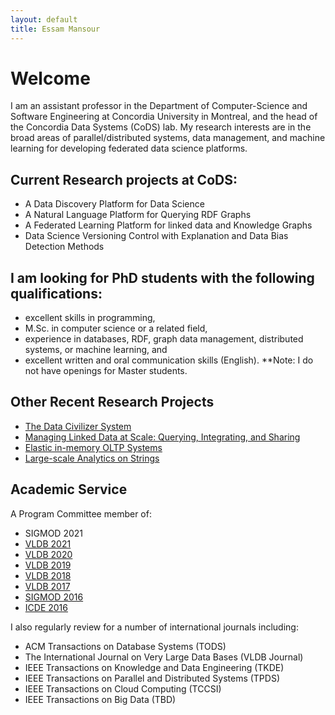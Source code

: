 ```yaml
---
layout: default
title: Essam Mansour
---
```

# Welcome

I am an assistant professor in the Department of Computer-Science and Software Engineering at Concordia University in Montreal, and the head of the Concordia Data Systems (CoDS) lab. My research interests are in the broad areas of parallel/distributed systems, data management, and machine learning for developing federated data science platforms. 

## Current Research projects at CoDS:

- A Data Discovery Platform for Data Science
- A Natural Language Platform for Querying RDF Graphs
- A Federated Learning Platform for linked data and Knowledge Graphs
- Data Science Versioning Control with Explanation and Data Bias Detection Methods

## I am looking for PhD students with the following qualifications: 
- excellent skills in programming, 
- M.Sc. in computer science or a related field,
- experience in databases, RDF, graph data management, distributed systems, or machine learning, and 
- excellent written and oral communication skills (English).
**Note: I do not have openings for Master students. 

## Other Recent Research Projects 

- [The Data Civilizer System](/research/dc/)
- [Managing Linked Data at Scale: Querying, Integrating, and Sharing](/research/lusail/)
- [Elastic in-memory OLTP Systems](/research/estore/)
- [Large-scale Analytics on Strings](/research/starDB/)


## Academic Service
A Program Committee member of:

- SIGMOD 2021
- [VLDB 2021](https://vldb.org/2021/)
- [VLDB 2020](https://vldb2020.org/pvldb.html)
- [VLDB 2019](http://vldb.org/2019/?review-board)
- [VLDB 2018](http://vldb2018.lncc.br/review-board.html)
- [VLDB 2017](http://www.vldb.org/2017/review_board.php)
- [SIGMOD 2016](http://www.sigmod2016.org/org_sigmod_pc.shtml)
- [ICDE 2016](http://icde2016.fi/committees.php#tabular1)

I also regularly review for a number of international journals including:

- ACM Transactions on Database Systems (TODS) 
- The International Journal on Very Large Data Bases (VLDB Journal) 
- IEEE Transactions on Knowledge and Data Engineering (TKDE)
- IEEE Transactions on Parallel and Distributed Systems (TPDS) 
- IEEE Transactions on Cloud Computing (TCCSI) 
- IEEE Transactions on Big Data (TBD)

<!-- - [Collaborative Sharing and Data Integration over Decentralized Graphs](/research/lusail/) -->











